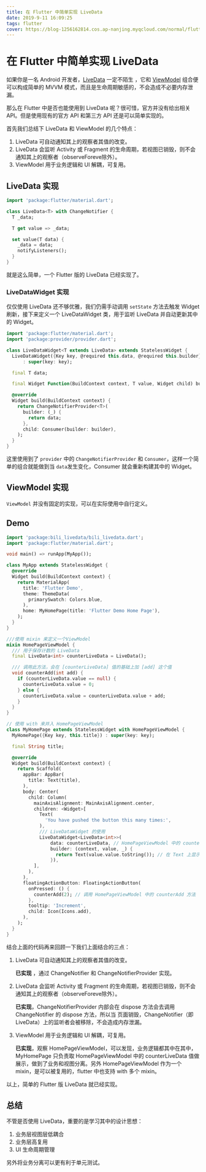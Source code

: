 ```yaml
---
title: 在 Flutter 中简单实现 LiveData
date: 2019-9-11 16:09:25
tags: flutter
cover: https://blog-1256162814.cos.ap-nanjing.myqcloud.com/normal/flutter_livedata.png
---
```


# 在 Flutter 中简单实现 LiveData



如果你是一名 Android 开发者，[LiveData](https://developer.android.com/topic/libraries/architecture/livedata) 一定不陌生 ，它和 [ViewModel](https://developer.android.com/topic/libraries/architecture/viewmodel) 组合便可以构成简单的 MVVM 模式，而且是生命周期敏感的，不会造成不必要内存泄漏。

那么在 Flutter 中是否也能使用到 LiveData 呢？很可惜，官方并没有给出相关 API。但是使用现有的官方 API 和第三方 API 还是可以简单实现的。

首先我们总结下 LiveData 和 ViewModel 的几个特点：

1. LiveData 可自动通知其上的观察者其值的改变。
2. LiveData 会监听 Activity 或 Fragment 的生命周期，若视图已销毁，则不会通知其上的观察者（observeForeve除外）。
3. ViewModel 用于业务逻辑和 UI 解耦，可复用。

<!-- more -->

## LiveData 实现

```dart
import 'package:flutter/material.dart';

class LiveData<T> with ChangeNotifier {
  T _data;

  T get value => _data;

  set value(T data) {
    _data = data;
    notifyListeners();
  }
}
```

就是这么简单，一个 Flutter 版的 LiveData 已经实现了。

### LiveDataWidget 实现

仅仅使用 LiveData 还不够优雅，我们仍需手动调用 `setState` 方法去触发 Widget 刷新，接下来定义一个 LiveDataWidget 类，用于监听 LiveData 并自动更新其中的 Widget。

```dart
import 'package:flutter/material.dart';
import 'package:provider/provider.dart';

class LiveDataWidget<T extends LiveData> extends StatelessWidget {
  LiveDataWidget({Key key, @required this.data, @required this.builder})
      : super(key: key);

  final T data;

  final Widget Function(BuildContext context, T value, Widget child) builder;

  @override
  Widget build(BuildContext context) {
    return ChangeNotifierProvider<T>(
      builder: (_) {
        return data;
      },
      child: Consumer(builder: builder),
    );
  }
}
```

这里使用到了 `provider` 中的 `ChangeNotifierProvider` 和 `Consumer`，这样一个简单的组合就能做到当 `data`发生变化，Consumer 就会重新构建其中的 Widget。

## ViewModel 实现

`ViewModel` 并没有固定的实现，可以在实际使用中自行定义。



## Demo

```dart
import 'package:bili_livedata/bili_livedata.dart';
import 'package:flutter/material.dart';

void main() => runApp(MyApp());

class MyApp extends StatelessWidget {
  @override
  Widget build(BuildContext context) {
    return MaterialApp(
      title: 'Flutter Demo',
      theme: ThemeData(
        primarySwatch: Colors.blue,
      ),
      home: MyHomePage(title: 'Flutter Demo Home Page'),
    );
  }
}

///使用 mixin 来定义一个ViewModel
mixin HomePageViewModel {
  /// 用于保存计数的 LiveData
  final LiveData<int> counterLiveData = LiveData();

  /// 调用此方法，会在 [counterLiveData] 值的基础上加 [add] 这个值
  void counterAdd(int add) {
    if (counterLiveData.value == null) {
      counterLiveData.value = 0;
    } else {
      counterLiveData.value = counterLiveData.value + add;
    }
  }
}

// 使用 with 来并入 HomePageViewModel
class MyHomePage extends StatelessWidget with HomePageViewModel {
  MyHomePage({Key key, this.title}) : super(key: key);

  final String title;

  @override
  Widget build(BuildContext context) {
    return Scaffold(
      appBar: AppBar(
        title: Text(title),
      ),
      body: Center(
        child: Column(
          mainAxisAlignment: MainAxisAlignment.center,
          children: <Widget>[
            Text(
              'You have pushed the button this many times:',
            ),
            /// LiveDataWidget 的使用
            LiveDataWidget<LiveData<int>>(
                data: counterLiveData, // HomePageViewModel 中的 counterLiveData
                builder: (context, value, _) {
                  return Text(value.value.toString()); // 在 Text 上显示 counterLiveData 中的值。
                }),
          ],
        ),
      ),
      floatingActionButton: FloatingActionButton(
        onPressed: () {
          counterAdd(2); // 调用 HomePageViewModel 中的 counterAdd 方法
        },
        tooltip: 'Increment',
        child: Icon(Icons.add),
      ),
    );
  }
}

```

结合上面的代码再来回顾一下我们上面结合的三点：

1. LiveData 可自动通知其上的观察者其值的改变。

   **已实现** ，通过 ChangeNotifier 和 ChangeNotifierProvider 实现。

2. LiveData 会监听 Activity 或 Fragment 的生命周期，若视图已销毁，则不会通知其上的观察者（observeForeve除外）。

   **已实现**，ChangeNotifierProvider 内部会在 dispose 方法会去调用 ChangeNotifier 的 dispose 方法，所以当   页面销毁，ChangeNotifier（即 LiveData）上的监听者会被移除，不会造成内存泄漏。

3. ViewModel 用于业务逻辑和 UI 解耦，可复用。

   **已实现**，观察 HomePageViewModel，可以发现，业务逻辑都其中在其中，MyHomePage 只负责取 HomePageViewModel 中的 counterLiveData 值做展示，做到了业务和视图分离。另外 HomePageViewModel 作为一个 mixin，是可以被复用的，flutter 中也支持 with 多个 mixin。

以上，简单的 Flutter 版 LiveData 就已经实现。



## 总结

不管是否使用 LiveData，重要的是学习其中的设计思想：

1. 业务层视图层低耦合
2. 业务层高复用
3. UI 生命周期管理

另外将业务分离可以更有利于单元测试。